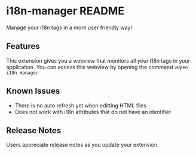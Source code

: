 # i18n-manager README

Manage your i18n tags in a more user friendly way!

## Features

This extension gives you a webview that monitors all your i18n tags in your application.
You can access this webview by opening the command `>Open i18n manager`

## Known Issues

- There is no auto refresh yet when editting HTML files
- Does not work with i18n attributes that do not have an identifier

## Release Notes

Users appreciate release notes as you update your extension.
